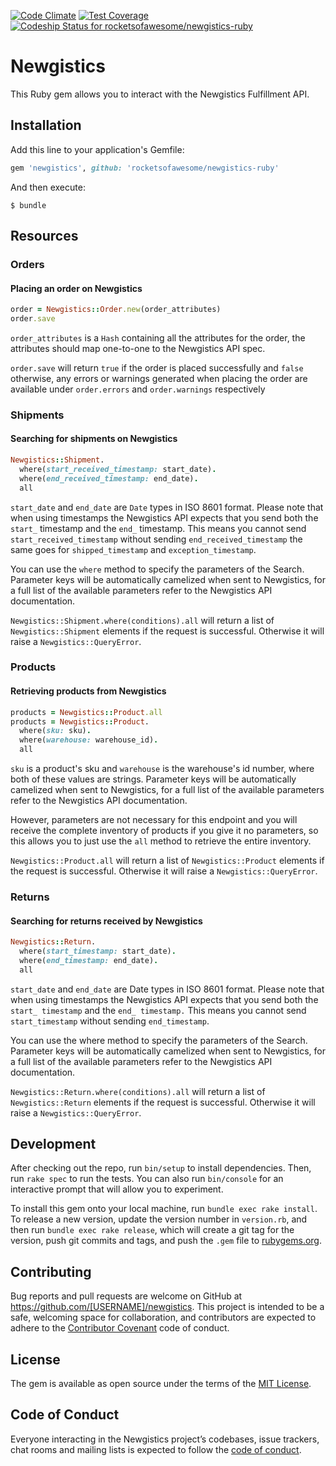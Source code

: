 [![Code Climate](https://codeclimate.com/repos/5991e52637216b02640002d4/badges/9e19d346f6da0db0783c/gpa.svg)](https://codeclimate.com/repos/5991e52637216b02640002d4/feed)
[![Test Coverage](https://codeclimate.com/repos/5991e52637216b02640002d4/badges/9e19d346f6da0db0783c/coverage.svg)](https://codeclimate.com/repos/5991e52637216b02640002d4/coverage)
[ ![Codeship Status for rocketsofawesome/newgistics-ruby](https://app.codeship.com/projects/63cb9a70-68b6-0135-a28b-5ec5668067cc/status?branch=master)](https://app.codeship.com/projects/241459)
# Newgistics

This Ruby gem allows you to interact with the Newgistics Fulfillment API.


## Installation

Add this line to your application's Gemfile:

```ruby
gem 'newgistics', github: 'rocketsofawesome/newgistics-ruby'
```

And then execute:

    $ bundle

## Resources

### Orders

#### Placing an order on Newgistics

```ruby
order = Newgistics::Order.new(order_attributes)
order.save
```

`order_attributes` is a `Hash` containing all the attributes for the order, the attributes should map one-to-one to the Newgistics API spec.

`order.save` will return `true` if the order is placed successfully and `false` otherwise, any errors or warnings generated when placing the order are available under `order.errors` and `order.warnings` respectively

### Shipments

#### Searching for shipments on Newgistics

```ruby
Newgistics::Shipment.
  where(start_received_timestamp: start_date).
  where(end_received_timestamp: end_date).
  all
```

`start_date` and `end_date` are `Date` types in ISO 8601 format. Please note that when using timestamps the Newgistics API expects that you send both the `start_` timestamp and the `end_` timestamp. This means you cannot send `start_received_timestamp` without sending `end_received_timestamp` the same goes for `shipped_timestamp` and `exception_timestamp`.

You can use the `where` method to specify the parameters of the Search. Parameter keys will be automatically camelized when sent to Newgistics, for a full list of the available parameters refer to the Newgistics API documentation.

`Newgistics::Shipment.where(conditions).all` will return a list of `Newgistics::Shipment` elements if the request is successful. Otherwise it will raise a `Newgistics::QueryError`.

### Products

#### Retrieving products from Newgistics
```ruby
products = Newgistics::Product.all
products = Newgistics::Product.
  where(sku: sku).
  where(warehouse: warehouse_id).
  all
```
`sku` is a product's sku and `warehouse` is the warehouse's id number, where both of these values are strings. Parameter keys will be automatically camelized when sent to Newgistics, for a full list of the available parameters refer to the Newgistics API documentation.

However, parameters are not necessary for this endpoint and you will receive the complete inventory of products if you give it no parameters, so this allows you to just use the `all` method to retrieve the entire inventory.

`Newgistics::Product.all` will return a list of `Newgistics::Product` elements if the request is successful. Otherwise it will raise a `Newgistics::QueryError`.

### Returns

#### Searching for returns received by Newgistics
```ruby
Newgistics::Return.
  where(start_timestamp: start_date).
  where(end_timestamp: end_date).
  all
```

`start_date` and `end_date` are Date types in ISO 8601 format. Please note that when using timestamps the Newgistics API expects that you send both the `start_ timestamp` and the `end_ timestamp.` This means you cannot send `start_timestamp` without sending `end_timestamp`.

You can use the where method to specify the parameters of the Search. Parameter keys will be automatically camelized when sent to Newgistics, for a full list of the available parameters refer to the Newgistics API documentation.

`Newgistics::Return.where(conditions).all` will return a list of `Newgistics::Return` elements if the request is successful. Otherwise it will raise a `Newgistics::QueryError`.


## Development

After checking out the repo, run `bin/setup` to install dependencies. Then, run `rake spec` to run the tests. You can also run `bin/console` for an interactive prompt that will allow you to experiment.

To install this gem onto your local machine, run `bundle exec rake install`. To release a new version, update the version number in `version.rb`, and then run `bundle exec rake release`, which will create a git tag for the version, push git commits and tags, and push the `.gem` file to [rubygems.org](https://rubygems.org).

## Contributing

Bug reports and pull requests are welcome on GitHub at https://github.com/[USERNAME]/newgistics. This project is intended to be a safe, welcoming space for collaboration, and contributors are expected to adhere to the [Contributor Covenant](http://contributor-covenant.org) code of conduct.

## License

The gem is available as open source under the terms of the [MIT License](http://opensource.org/licenses/MIT).

## Code of Conduct

Everyone interacting in the Newgistics project’s codebases, issue trackers, chat rooms and mailing lists is expected to follow the [code of conduct](https://github.com/[USERNAME]/newgistics/blob/master/CODE_OF_CONDUCT.md).
